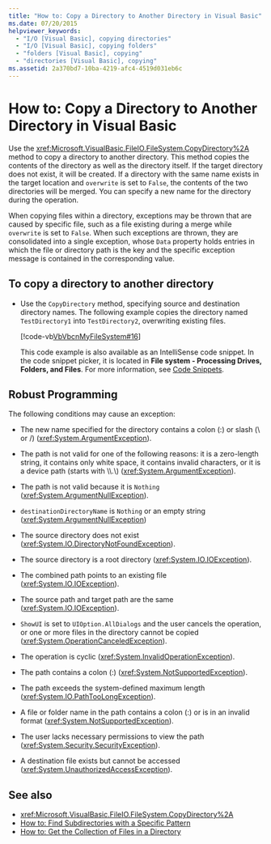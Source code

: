 ```yaml
---
title: "How to: Copy a Directory to Another Directory in Visual Basic"
ms.date: 07/20/2015
helpviewer_keywords:
  - "I/O [Visual Basic], copying directories"
  - "I/O [Visual Basic], copying folders"
  - "folders [Visual Basic], copying"
  - "directories [Visual Basic], copying"
ms.assetid: 2a370bd7-10ba-4219-afc4-4519d031eb6c
---
```

# How to: Copy a Directory to Another Directory in Visual Basic

Use the <xref:Microsoft.VisualBasic.FileIO.FileSystem.CopyDirectory%2A> method to copy a directory to another directory. This method copies the contents of the directory as well as the directory itself. If the target directory does not exist, it will be created. If a directory with the same name exists in the target location and `overwrite` is set to `False`, the contents of the two directories will be merged. You can specify a new name for the directory during the operation.

When copying files within a directory, exceptions may be thrown that are caused by specific file, such as a file existing during a merge while `overwrite` is set to `False`. When such exceptions are thrown, they are consolidated into a single exception, whose `Data` property holds entries in which the file or directory path is the key and the specific exception message is contained in the corresponding value.

## To copy a directory to another directory

- Use the `CopyDirectory` method, specifying source and destination directory names. The following example copies the directory named `TestDirectory1` into `TestDirectory2`, overwriting existing files.

    [!code-vb[VbVbcnMyFileSystem#16](~/samples/snippets/visualbasic/VS_Snippets_VBCSharp/VbVbcnMyFileSystem/VB/Class1.vb#16)]

    This code example is also available as an IntelliSense code snippet. In the code snippet picker, it is located in **File system - Processing Drives, Folders, and Files**. For more information, see [Code Snippets](/visualstudio/ide/code-snippets).

## Robust Programming

The following conditions may cause an exception:

- The new name specified for the directory contains a colon (:) or slash (\ or /) (<xref:System.ArgumentException>).

- The path is not valid for one of the following reasons: it is a zero-length string, it contains only white space, it contains invalid characters, or it is a device path (starts with \\\\.\\) (<xref:System.ArgumentException>).

- The path is not valid because it is `Nothing` (<xref:System.ArgumentNullException>).

- `destinationDirectoryName` is `Nothing` or an empty string (<xref:System.ArgumentNullException>)

- The source directory does not exist (<xref:System.IO.DirectoryNotFoundException>).

- The source directory is a root directory (<xref:System.IO.IOException>).

- The combined path points to an existing file (<xref:System.IO.IOException>).

- The source path and target path are the same (<xref:System.IO.IOException>).

- `ShowUI` is set to `UIOption.AllDialogs` and the user cancels the operation, or one or more files in the directory cannot be copied (<xref:System.OperationCanceledException>).

- The operation is cyclic (<xref:System.InvalidOperationException>).

- The path contains a colon (:) (<xref:System.NotSupportedException>).

- The path exceeds the system-defined maximum length (<xref:System.IO.PathTooLongException>).

- A file or folder name in the path contains a colon (:) or is in an invalid format (<xref:System.NotSupportedException>).

- The user lacks necessary permissions to view the path (<xref:System.Security.SecurityException>).

- A destination file exists but cannot be accessed (<xref:System.UnauthorizedAccessException>).

## See also

- <xref:Microsoft.VisualBasic.FileIO.FileSystem.CopyDirectory%2A>
- [How to: Find Subdirectories with a Specific Pattern](../../../../visual-basic/developing-apps/programming/drives-directories-files/how-to-find-subdirectories-with-a-specific-pattern.md)
- [How to: Get the Collection of Files in a Directory](../../../../visual-basic/developing-apps/programming/drives-directories-files/how-to-get-the-collection-of-files-in-a-directory.md)
